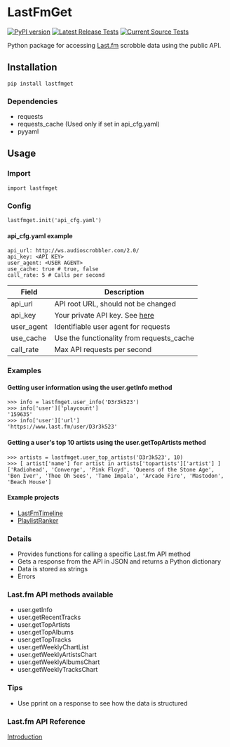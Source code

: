 # LastFmGet

[![PyPI version](https://badge.fury.io/py/lastfmget.svg)](https://badge.fury.io/py/lastfmget)
[![Latest Release Tests](https://github.com/D3r3k23/LastFmGet/actions/workflows/test_release.yaml/badge.svg)](https://github.com/D3r3k23/LastFmGet/actions/workflows/test_release.yaml)
[![Current Source Tests](https://github.com/D3r3k23/LastFmGet/actions/workflows/test_source.yaml/badge.svg)](https://github.com/D3r3k23/LastFmGet/actions/workflows/test_source.yaml)

Python package for accessing [Last.fm](https://www.last.fm) scrobble data using the public API.


## Installation
`pip install lastfmget`

### Dependencies
* requests
* requests_cache (Used only if set in api_cfg.yaml)
* pyyaml


## Usage

### Import
`import lastfmget`

### Config
`lastfmget.init('api_cfg.yaml')`

#### api_cfg.yaml example
```
api_url: http://ws.audioscrobbler.com/2.0/
api_key: <API KEY>
user_agent: <USER AGENT>
use_cache: true # true, false
call_rate: 5 # Calls per second
```

| Field      | Description                                                               |
|------------|---------------------------------------------------------------------------|
| api_url    | API root URL, should not be changed                                       |
| api_key    | Your private API key. See [here](https://www.last.fm/api#getting-started) |
| user_agent | Identifiable user agent for requests                                      |
| use_cache  | Use the functionality from requests_cache                                 |
| call_rate  | Max API requests per second                                               |

### Examples

#### Getting user information using the user.getInfo method
```
>>> info = lastfmget.user_info('D3r3k523')
>>> info['user']['playcount']
'159635'
>>> info['user']['url']
'https://www.last.fm/user/D3r3k523'
```

#### Getting a user's top 10 artists using the user.getTopArtists method
```
>>> artists = lastfmget.user_top_artists('D3r3k523', 10)
>>> [ artist['name'] for artist in artists['topartists']['artist'] ]
['Radiohead', 'Converge', 'Pink Floyd', 'Queens of the Stone Age', 'Bon Iver', 'Thee Oh Sees', 'Tame Impala', 'Arcade Fire', 'Mastodon', 'Beach House']
```

#### Example projects
* [LastFmTimeline](https://github.com/D3r3k23/LastFmTimeline)
* [PlaylistRanker](https://github.com/D3r3k23/PlaylistRanker)

### Details
* Provides functions for calling a specific Last.fm API method
* Gets a response from the API in JSON and returns a Python dictionary
* Data is stored as strings
* Errors

### Last.fm API methods available
* user.getInfo
* user.getRecentTracks
* user.getTopArtists
* user.getTopAlbums
* user.getTopTracks
* user.getWeeklyChartList
* user.getWeeklyArtistsChart
* user.getWeeklyAlbumsChart
* user.getWeeklyTracksChart

### Tips
* Use pprint on a response to see how the data is structured

### Last.fm API Reference
[Introduction](https://www.last.fm/api/intro)
